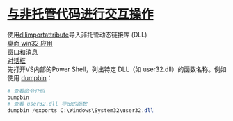 # [与非托管代码进行交互操作](https://learn.microsoft.com/zh-cn/dotnet/framework/interop/)

使用[dllimportattribute](https://learn.microsoft.com/zh-cn/dotnet/api/system.runtime.interopservices.dllimportattribute?view=net-7.0)导入非托管动态链接库 (DLL)  
[桌面 win32 应用](https://learn.microsoft.com/zh-cn/windows/win32/)  
[窗口和消息](https://learn.microsoft.com/zh-cn/windows/win32/api/_winmsg/)  
[对话框](https://learn.microsoft.com/zh-cn/windows/win32/api/_dlgbox/)  
先打开VS内部的Power Shell，列出特定 DLL（如 user32.dll）的函数名称。例如使用 [dumpbin](https://learn.microsoft.com/zh-cn/cpp/build/reference/dumpbin-command-line?view=msvc-170)：
``` powershell
# 查看命令介绍
bumpbin
# 查看 user32.dll 导出的函数
dumpbin /exports C:\Windows\System32\user32.dll
```